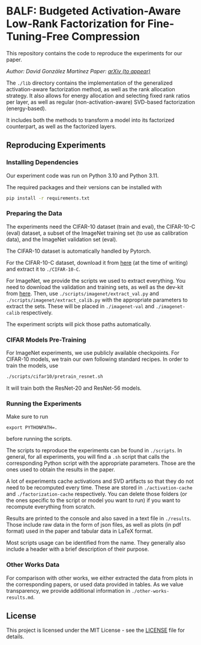 # BALF: Budgeted Activation-Aware Low-Rank Factorization for Fine-Tuning-Free Compression

This repository contains the code to reproduce the experiments for our paper.

*Author: David González Martínez*
*Paper: [arXiv (to appear)](https://arxiv.org/abs/XXXX.XXXXX)*

The `./lib` directory contains the implementation of the generalized activation-aware factorization method, as well as the rank allocation strategy.
It also allows for energy allocation and selecting fixed rank ratios per layer, as well as regular (non-activation-aware) SVD-based factorization (energy-based).

It includes both the methods to transform a model into its factorized counterpart, as well as the factorized layers.


## Reproducing Experiments

### Installing Dependencies

Our experiment code was run on Python 3.10 and Python 3.11.

The required packages and their versions can be installed with
```bash
pip install -r requirements.txt
```


### Preparing the Data

The experiments need the CIFAR-10 dataset (train and eval), the CIFAR-10-C (eval) dataset, a subset of the ImageNet training set (to use as calibration data), and the ImageNet validation set (eval).

The CIFAR-10 dataset is automatically handled by Pytorch.

For the CIFAR-10-C dataset, download it from [here](https://zenodo.org/record/2535967#.Yk1n6HZBzDI) (at the time of writing) and extract it to `./CIFAR-10-C`.

For ImageNet, we provide the scripts we used to extract everything. You need to download the validation and training sets, as well as the dev-kit from [here](http://www.image-net.org/download). Then, use `./scripts/imagenet/extract_val.py` and `./scripts/imagenet/extract_calib.py` with the appropriate parameters to extract the sets. These will be placed in `./imagenet-val` and `./imagenet-calib` respectively.

The experiment scripts will pick those paths automatically.


### CIFAR Models Pre-Training

For ImageNet experiments, we use publicly available checkpoints. For CIFAR-10 models, we train our own following standard recipes. In order to train the models, use
```bash
./scripts/cifar10/pretrain_resnet.sh
```
It will train both the ResNet-20 and ResNet-56 models.


### Running the Experiments

Make sure to run
```
export PYTHONPATH=.
```
before running the scripts.

The scripts to reproduce the experiments can be found in `./scripts`. In general, for all experiments, you will find a ``.sh`` script that calls the corresponding Python script with the appropriate parameters. Those are the ones used to obtain the results in the paper. 

A lot of experiments cache activations and SVD artifacts so that they do not need to be recomputed every time. These are stored in `./activation-cache` and `./factorization-cache` respectively. You can delete those folders (or the ones specific to the script or model you want to run) if you want to recompute everything from scratch.

Results are printed to the console and also saved in a text file in `./results`. Those include raw data in the form of json files, as well as plots (in pdf format) used in the paper and tabular data in LaTeX format.

Most scripts usage can be identified from the name. They generally also include a header with a brief description of their purpose.

### Other Works Data
For comparison with other works, we either extracted the data from plots in the corresponding papers, or used data provided in tables. As we value transparency, we provide additional information in `./other-works-results.md`.

## License
This project is licensed under the MIT License - see the [LICENSE](LICENSE) file for details.